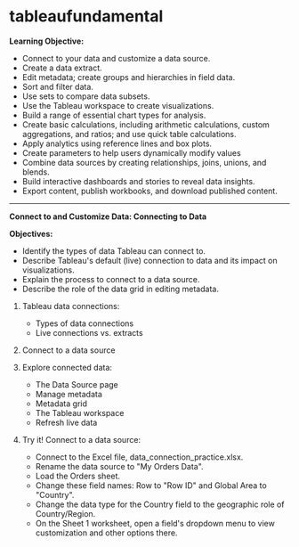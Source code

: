 # tableaufundamental

**Learning Objective:**

* Connect to your data and customize a data source.
* Create a data extract.
* Edit metadata; create groups and hierarchies in field data.
* Sort and filter data.
* Use sets to compare data subsets.
* Use the Tableau workspace to create visualizations.
* Build a range of essential chart types for analysis.
* Create basic calculations, including arithmetic calculations, custom aggregations, and ratios; and use quick table calculations.
* Apply analytics using reference lines and box plots.
* Create parameters to help users dynamically modify values
* Combine data sources by creating relationships, joins, unions, and blends.
* Build interactive dashboards and stories to reveal data insights.
* Export content, publish workbooks, and download published content.
____




**Connect to and Customize Data: Connecting to Data**

**Objectives:**

* Identify the types of data Tableau can connect to.
* Describe Tableau's default (live) connection to data and its impact on visualizations.
* Explain the process to connect to a data source.
* Describe the role of the data grid in editing metadata.

1.  Tableau data connections: 
    * Types of data connections
    * Live connections vs. extracts

2. Connect to a data source

3. Explore connected data:
   * The Data Source page
   * Manage metadata
   * Metadata grid
   * The Tableau workspace
   * Refresh live data
  
4. Try it! Connect to a data source:
   * Connect to the Excel file, data_connection_practice.xlsx.
   * Rename the data source to "My Orders Data".
   * Load the Orders sheet.
   * Change these field names: Row to "Row ID" and Global Area to "Country".
   * Change the data type for the Country field to the geographic role of Country/Region.
   * On the Sheet 1 worksheet, open a field's dropdown menu to view customization and other options there.



